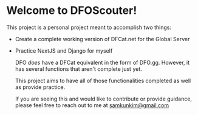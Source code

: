 # Welcome to DFOScouter!

This project is a personal project meant to accomplish two things:

- Create a complete working version of DFCat.net for the Global Server
- Practice NextJS and Django for myself

  DFO *does* have a DFCat equivalent in the form of DFO.gg. However, it has several functions that aren't complete just yet.

  This project aims to have all of those functionalities completed as well as provide practice.

  If you are seeing this and would like to contribute or provide guidance, please feel free to reach out to me at samkunkim@gmail.com
